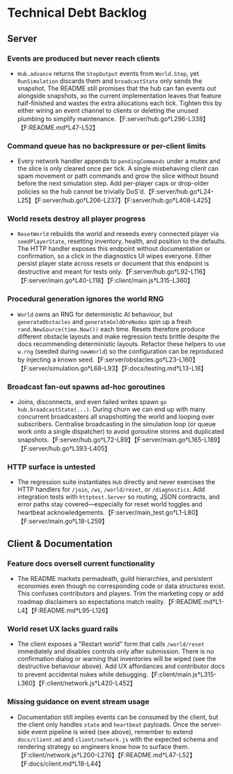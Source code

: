# Technical Debt Backlog

## Server

### Events are produced but never reach clients
- `Hub.advance` returns the `StepOutput` events from `World.Step`, yet `RunSimulation` discards them and `broadcastState` only sends the snapshot. The README still promises that the hub can fan events out alongside snapshots, so the current implementation leaves that feature half-finished and wastes the extra allocations each tick. Tighten this by either wiring an event channel to clients or deleting the unused plumbing to simplify maintenance.【F:server/hub.go†L296-L338】【F:README.md†L47-L52】

### Command queue has no backpressure or per-client limits
- Every network handler appends to `pendingCommands` under a mutex and the slice is only cleared once per tick. A single misbehaving client can spam movement or path commands and grow the slice without bound before the next simulation step. Add per-player caps or drop-older policies so the hub cannot be trivially DoS'd.【F:server/hub.go†L24-L25】【F:server/hub.go†L206-L237】【F:server/hub.go†L408-L425】

### World resets destroy all player progress
- `ResetWorld` rebuilds the world and reseeds every connected player via `seedPlayerState`, resetting inventory, health, and position to the defaults. The HTTP handler exposes this endpoint without documentation or confirmation, so a click in the diagnostics UI wipes everyone. Either persist player state across resets or document that this endpoint is destructive and meant for tests only.【F:server/hub.go†L92-L116】【F:server/main.go†L40-L118】【F:client/main.js†L315-L360】

### Procedural generation ignores the world RNG
- `World` owns an RNG for deterministic AI behaviour, but `generateObstacles` and `generateGoldOreNodes` spin up a fresh `rand.NewSource(time.Now())` each time. Resets therefore produce different obstacle layouts and make regression tests brittle despite the docs recommending deterministic layouts. Refactor these helpers to use `w.rng` (seeded during `newWorld`) so the configuration can be reproduced by injecting a known seed.【F:server/obstacles.go†L23-L160】【F:server/simulation.go†L68-L93】【F:docs/testing.md†L13-L18】

### Broadcast fan-out spawns ad-hoc goroutines
- Joins, disconnects, and even failed writes spawn `go hub.broadcastState(...)`. During churn we can end up with many concurrent broadcasters all snapshotting the world and looping over subscribers. Centralise broadcasting in the simulation loop (or queue work onto a single dispatcher) to avoid goroutine storms and duplicated snapshots.【F:server/hub.go†L72-L89】【F:server/main.go†L165-L189】【F:server/hub.go†L393-L405】

### HTTP surface is untested
- The regression suite instantiates `Hub` directly and never exercises the HTTP handlers for `/join`, `/ws`, `/world/reset`, or `/diagnostics`. Add integration tests with `httptest.Server` so routing, JSON contracts, and error paths stay covered—especially for reset world toggles and heartbeat acknowledgements.【F:server/main_test.go†L1-L80】【F:server/main.go†L18-L259】

## Client & Documentation

### Feature docs oversell current functionality
- The README markets permadeath, guild hierarchies, and persistent economies even though no corresponding code or data structures exist. This confuses contributors and players. Trim the marketing copy or add roadmap disclaimers so expectations match reality.【F:README.md†L1-L4】【F:README.md†L95-L126】

### World reset UX lacks guard rails
- The client exposes a "Restart world" form that calls `/world/reset` immediately and disables controls only after submission. There is no confirmation dialog or warning that inventories will be wiped (see the destructive behaviour above). Add UX affordances and contributor docs to prevent accidental nukes while debugging.【F:client/main.js†L315-L360】【F:client/network.js†L420-L452】

### Missing guidance on event stream usage
- Documentation still implies events can be consumed by the client, but the client only handles `state` and `heartbeat` payloads. Once the server-side event pipeline is wired (see above), remember to extend `docs/client.md` and `client/network.js` with the expected schema and rendering strategy so engineers know how to surface them.【F:client/network.js†L200-L276】【F:README.md†L47-L52】【F:docs/client.md†L18-L44】
